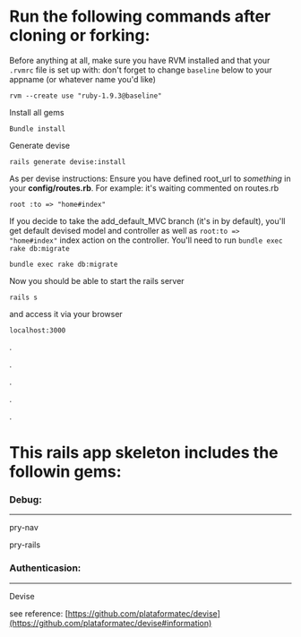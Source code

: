 Run the following commands after cloning or forking:
===
Before anything at all, make sure you have RVM installed and that your `.rvmrc` file is set up with: don't forget to change `baseline` below to your appname (or whatever name you'd like)

	rvm --create use "ruby-1.9.3@baseline"

	
Install all gems

	Bundle install

Generate devise 

	rails generate devise:install
	
As per devise instructions:
Ensure you have defined root_url to *something* in your **config/routes.rb**.
For example:
it's waiting commented on routes.rb
	
	root :to => "home#index"
	
If you decide to take the add_default_MVC branch (it's in by default), you'll get default devised model and controller as well as `root:to => "home#index"` index action on the controller. You'll need to run `bundle exec rake db:migrate`

    bundle exec rake db:migrate
     
Now you should be able to start the rails server
	
	rails s

and access it via your browser
	
	localhost:3000



.

.

.

.

.


This rails app skeleton includes the followin gems:
===
	
### Debug: ###


---
pry-nav

pry-rails


### Authenticasion: ###
---

Devise   

see reference: [https://github.com/plataformatec/devise](https://github.com/plataformatec/devise#information)
